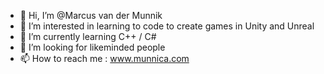 - 👋 Hi, I’m @Marcus van der Munnik
- 👀 I’m interested in learning to code to create games in Unity and Unreal
- 🌱 I’m currently learning C++ / C#
- 💞️ I’m looking for likeminded people
- 📫 How to reach me : www.munnica.com

<!---
MarcusMunnica/MarcusMunnica is a ✨ special ✨ repository because its `README.md` (this file) appears on your GitHub profile.
You can click the Preview link to take a look at your changes.
--->
